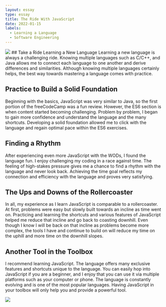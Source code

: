```yaml
---
layout: essay
type: essay
title: The Ride With JavaScript 
date: 2022-01-15
labels:
  - Learning a Language
  - Software Engineering
---
```

<img class="ui image" src="{{ site.baseurl }}/images/jstaxi.png">
## Take a Ride Learning a New Language
Learning a new language is always a challenging ride. Knowing multiple languages such as C/C++, and Java allows me to connect each language to one another and derive differences and similarities. Although knowing multiple languages certainly helps, the best way towards mastering a language comes with practice.

## Practice to Build a Solid Foundation
Beginning with the basics, JavaScript was very similar to Java, so the first portion of the freeCodeCamp was a fun review. However, the ES6 section is when content started becoming challenging. Problem by problem, I began to gain more confidence and understand the language and the many shortcuts. Developing a solid foundation allowed me to click with the language and regain optimal pace within the ES6 exercises.

## Finding a Rhythm
After experiencing even more JavaScript with the WODs, I found the language fun. I enjoy challenging my coding in a race against time. The feeling of high-stakes pressure gives me a chance to find a rhythm with the language and never look back. Achieving the time goal reflects my connection and efficiency with the language and proves very satisfying.

## The Ups and Downs of the Rollercoaster 
In all, my experience as I learn JavaScript is comparable to a rollercoaster. At first, problems were easy but slowly built towards an incline as time went on. Practicing and learning the shortcuts and various features of JavaScript helped me reduce that incline and go back to coasting downhill. Even though I know I will be back on that incline as problems become more complex, the tools I have and continue to build on will reduce my time on the uphill and more time on the downhill slopes.

## Another Tool in the Toolbox
I recommend learning JavaScript. The language offers many exclusive features and shortcuts unique to the language. You can easily hop into JavaScript if you are a beginner, and I enjoy that you can use it via multiple platforms such as your computer or phone. The language is constantly evolving and is one of the most popular languages. Having JavaScript in your toolbox will only help you and provide a powerful tool. 

<img class="ui image" src="{{ site.baseurl }}/images/toolbox.jpg">
